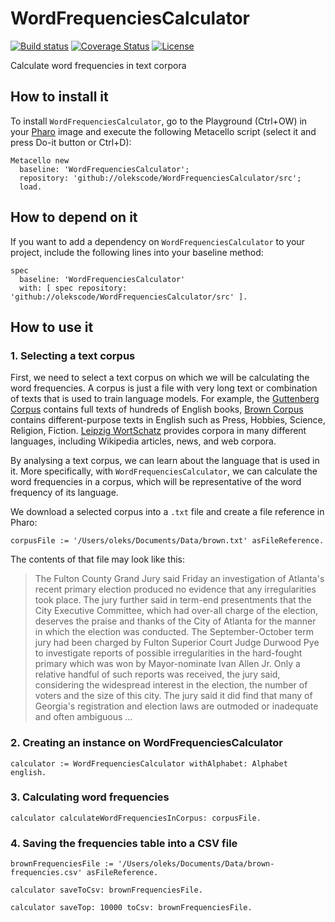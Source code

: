 # WordFrequenciesCalculator

[![Build status](https://github.com/olekscode/WordFrequenciesCalculator/workflows/CI/badge.svg)](https://github.com/olekscode/WordFrequenciesCalculator/actions/workflows/test.yml)
[![Coverage Status](https://coveralls.io/repos/github/olekscode/WordFrequenciesCalculator/badge.svg?branch=master)](https://coveralls.io/github/olekscode/WordFrequenciesCalculator?branch=master)
[![License](https://img.shields.io/badge/license-MIT-blue.svg)](https://raw.githubusercontent.com/olekscode/WordFrequenciesCalculator/master/LICENSE)

Calculate word frequencies in text corpora

## How to install it

To install `WordFrequenciesCalculator`, go to the Playground (Ctrl+OW) in your [Pharo](https://pharo.org/) image and execute the following Metacello script (select it and press Do-it button or Ctrl+D):

```Smalltalk
Metacello new
  baseline: 'WordFrequenciesCalculator';
  repository: 'github://olekscode/WordFrequenciesCalculator/src';
  load.
```

## How to depend on it

If you want to add a dependency on `WordFrequenciesCalculator` to your project, include the following lines into your baseline method:

```Smalltalk
spec
  baseline: 'WordFrequenciesCalculator'
  with: [ spec repository: 'github://olekscode/WordFrequenciesCalculator/src' ].
```

## How to use it

### 1. Selecting a text corpus

First, we need to select a text corpus on which we will be calculating the word frequencies.
A corpus is just a file with very long text or combination of texts that is used to train language models.
For example, the [Guttenberg Corpus](https://languagelog.ldc.upenn.edu/nll/?p=45629) contains full texts of hundreds of English books, [Brown Corpus](https://en.wikipedia.org/wiki/Brown_Corpus) contains different-purpose texts in English such as Press, Hobbies, Science, Religion, Fiction.
[Leipzig WortSchatz](https://wortschatz.uni-leipzig.de/en/download) provides corpora in many different languages, including Wikipedia articles, news, and web corpora.

By analysing a text corpus, we can learn about the language that is used in it.
More specifically, with `WordFrequenciesCalculator`, we can calculate the word frequencies in a corpus, which will be representative of the word frequency of its language.

We download a selected corpus into a `.txt` file and create a file reference in Pharo:
```st
corpusFile := '/Users/oleks/Documents/Data/brown.txt' asFileReference.
```
The contents of that file may look like this:

> The Fulton County Grand Jury said Friday an investigation of Atlanta's recent primary election produced no evidence that any irregularities took place. The jury further said in term-end presentments that the City Executive Committee, which had over-all charge of the election, deserves the praise and thanks of the City of Atlanta for the manner in which the election was conducted. The September-October term jury had been charged by Fulton Superior Court Judge Durwood Pye to investigate reports of possible irregularities in the hard-fought primary which was won by Mayor-nominate Ivan Allen Jr. Only a relative handful of such reports was received, the jury said, considering the widespread interest in the election, the number of voters and the size of this city. The jury said it did find that many of Georgia's registration and election laws are outmoded or inadequate and often ambiguous ...

### 2. Creating an instance on WordFrequenciesCalculator

```st
calculator := WordFrequenciesCalculator withAlphabet: Alphabet english.
```

### 3. Calculating word frequencies

```st
calculator calculateWordFrequenciesInCorpus: corpusFile.
```

### 4. Saving the frequencies table into a CSV file

```st
brownFrequenciesFile := '/Users/oleks/Documents/Data/brown-frequencies.csv' asFileReference.
```
```st
calculator saveToCsv: brownFrequenciesFile.
```
```st
calculator saveTop: 10000 toCsv: brownFrequenciesFile.
```
